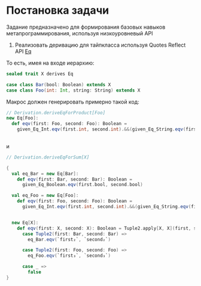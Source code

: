# Постановка задачи

Задание предназначено для формирования базовых навыков метапрограммирования, используя низкоуровневый API 

1. Реализовать деривацию для тайпкласса используя Quotes Reflect API [Eq](src/main/scala/homework/Eq.scala)

То есть, имея на входе иерархию:
```scala 3
sealed trait X derives Eq

case class Bar(bool: Boolean) extends X
case class Foo(int: Int, string: String) extends X
```

Макрос должен генерировать примерно такой код:

```scala 3
// Derivation.deriveEqForProduct[Foo]
new Eq[Foo]:
  def eqv(first: Foo, second: Foo): Boolean =
    given_Eq_Int.eqv(first.int, second.int).&&(given_Eq_String.eqv(first.string, second.string))
    
```
и

```scala 3
// Derivation.deriveEqForSum[X]

{
  val eq_Bar = new Eq[Bar]:
    def eqv(first: Bar, second: Bar): Boolean =
      given_Eq_Boolean.eqv(first.bool, second.bool)

  val eq_Foo = new Eq[Foo]:
    def eqv(first: Foo, second: Foo): Boolean =
      given_Eq_Int.eqv(first.int, second.int).&&(given_Eq_String.eqv(first.string, second.string))


  new Eq[X]:
    def eqv(first: X, second: X): Boolean = Tuple2.apply[X, X](first, second) match
      case Tuple2(first: Bar, second: Bar) =>
        eq_Bar.eqv(`first₂`, `second₂`)

      case Tuple2(first: Foo, second: Foo) =>
        eq_Foo.eqv(`first₃`, `second₃`)

      case _ =>
        false
}
```